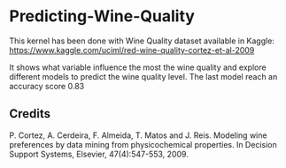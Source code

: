 # Predicting-Wine-Quality

This kernel has been done with Wine Quality dataset available in Kaggle: https://www.kaggle.com/uciml/red-wine-quality-cortez-et-al-2009

It shows what variable influence the most the wine quality and explore different models to predict the wine quality level. The last model reach an accuracy score 0.83

## Credits

P. Cortez, A. Cerdeira, F. Almeida, T. Matos and J. Reis. Modeling wine preferences by data mining from physicochemical properties. In Decision Support Systems, Elsevier, 47(4):547-553, 2009.
